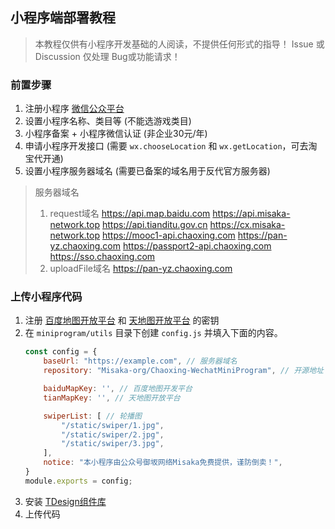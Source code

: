 ## 小程序端部署教程

> 本教程仅供有小程序开发基础的人阅读，不提供任何形式的指导！
> Issue 或 Discussion 仅处理 Bug或功能请求！

### 前置步骤

1. 注册小程序 [微信公众平台](https://mp.weixin.qq.com)
2. 设置小程序名称、类目等 (不能选游戏类目)
3. 小程序备案 + 小程序微信认证 (非企业30元/年)
4. 申请小程序开发接口 (需要 `wx.chooseLocation` 和 `wx.getLocation`，可去淘宝代开通)
5. 设置小程序服务器域名 (需要已备案的域名用于反代官方服务器)

> 服务器域名
> 1. request域名
> https://api.map.baidu.com
> https://api.misaka-network.top
> https://api.tianditu.gov.cn
> https://cx.misaka-network.top
> https://mooc1-api.chaoxing.com
> https://pan-yz.chaoxing.com
> https://passport2-api.chaoxing.com
> https://sso.chaoxing.com
> 2. uploadFile域名
> https://pan-yz.chaoxing.com

### 上传小程序代码

1. 注册 [百度地图开放平台](https://lbsyun.baidu.com) 和 [天地图开放平台](http://lbs.tianditu.gov.cn) 的密钥
2. 在 `miniprogram/utils` 目录下创建 `config.js` 并填入下面的内容。
	```js
	const config = {
		baseUrl: "https://example.com", // 服务器域名
		repository: "Misaka-org/Chaoxing-WechatMiniProgram", // 开源地址

		baiduMapKey: '', // 百度地图开发平台
		tianMapKey: '', // 天地图开放平台

		swiperList: [ // 轮播图
			"/static/swiper/1.jpg",
			"/static/swiper/2.jpg",
			"/static/swiper/3.jpg",
		],
		notice: "本小程序由公众号御坂网络Misaka免费提供，谨防倒卖！",
	}
	module.exports = config;
	```
3. 安装 [TDesign组件库](https://tdesign.tencent.com/miniprogram/getting-started)
4. 上传代码